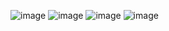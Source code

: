 ![image](https://github.com/user-attachments/assets/b0e10b39-a0c7-40a2-a6e0-5e167f34d6d9)
![image](https://github.com/user-attachments/assets/2a499c2e-0ae3-46a8-b83a-485ab69d1ae9)
![image](https://github.com/user-attachments/assets/4465ed8b-f643-485f-85be-af6095f083e0)
![image](https://github.com/user-attachments/assets/9ef09b45-56ff-4942-acde-d858582af685)


